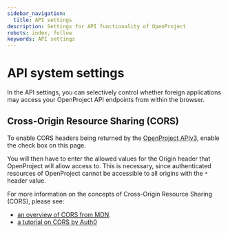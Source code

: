 ```yaml
---
sidebar_navigation:
  title: API settings
description: Settings for API functionality of OpenProject
robots: index, follow
keywords: API settings
---
```

# API system settings

In the API settings, you can selectively control whether foreign applications may access your OpenProject
API endpoints from within the browser. 

## Cross-Origin Resource Sharing (CORS)

To enable CORS headers being returned by the [OpenProject APIv3](../../../api/),
enable the check box on this page.

You will then have to enter the allowed values for the Origin header that OpenProject will allow access to.
This is necessary, since authenticated resources of OpenProject cannot be accessible to all origins with the `*` header value.

For more information on the concepts of Cross-Origin Resource Sharing (CORS), please see:

- [an overview of CORS from MDN](https://developer.mozilla.org/en-US/docs/Web/HTTP/CORS).
- [a tutorial on CORS by Auth0](https://auth0.com/blog/cors-tutorial-a-guide-to-cross-origin-resource-sharing/)
